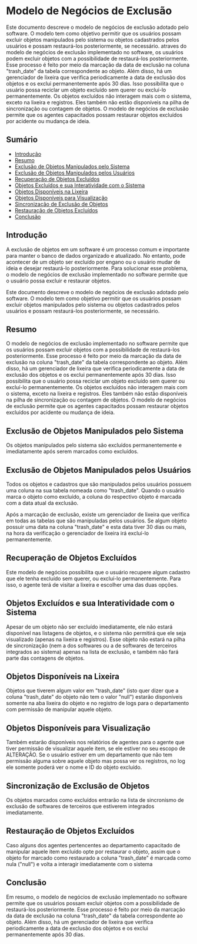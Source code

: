 # Modelo de Negócios de Exclusão

Este documento descreve o modelo de negócios de exclusão adotado pelo software. O modelo tem como objetivo permitir que os usuários possam excluir objetos manipulados pelo sistema ou objetos cadastrados pelos usuários e possam restaurá-los posteriormente, se necessário.
atraves do modelo de negócios de exclusão implementado no software, os usuários podem excluir objetos com a possibilidade de restaurá-los posteriormente. Esse processo é feito por meio da marcação da data de exclusão na coluna "trash_date" da tabela correspondente ao objeto. Além disso, há um gerenciador de lixeira que verifica periodicamente a data de exclusão dos objetos e os exclui permanentemente após 30 dias. Isso possibilita que o usuário possa reciclar um objeto excluído sem querer ou excluí-lo permanentemente. Os objetos excluídos não interagem mais com o sistema, exceto na lixeira e registros. Eles também não estão disponíveis na pilha de sincronização ou contagem de objetos. O modelo de negócios de exclusão permite que os agentes capacitados possam restaurar objetos excluídos por acidente ou mudança de ideia.

## Sumário

- [Introdução](#introdução)
- [Resumo](#resumo)
- [Exclusão de Objetos Manipulados pelo Sistema](#exclusão-de-objetos-manipulados-pelo-sistema)
- [Exclusão de Objetos Manipulados pelos Usuários](#exclusão-de-objetos-manipulados-pelos-usuários)
- [Recuperação de Objetos Excluídos](#recuperação-de-objetos-excluídos)
- [Objetos Excluídos e sua Interatividade com o Sistema](#objetos-excluídos-e-sua-interatividade-com-o-sistema)
- [Objetos Disponíveis na Lixeira](#objetos-disponíveis-na-lixeira)
- [Objetos Disponíveis para Visualização](#objetos-disponíveis-para-visualização)
- [Sincronização de Exclusão de Objetos](#sincronização-de-exclusão-de-objetos)
- [Restauração de Objetos Excluídos](#restauração-de-objetos-excluídos)
- [Conclusão](#conclusão)

## Introdução

A exclusão de objetos em um software é um processo comum e importante para manter o banco de dados organizado e atualizado. No entanto, pode acontecer de um objeto ser excluído por engano ou o usuário mudar de ideia e desejar restaurá-lo posteriormente. Para solucionar esse problema, o modelo de negócios de exclusão implementado no software permite que o usuário possa excluir e restaurar objetos.

Este documento descreve o modelo de negócios de exclusão adotado pelo software. O modelo tem como objetivo permitir que os usuários possam excluir objetos manipulados pelo sistema ou objetos cadastrados pelos usuários e possam restaurá-los posteriormente, se necessário.

## Resumo

O modelo de negócios de exclusão implementado no software permite que os usuários possam excluir objetos com a possibilidade de restaurá-los posteriormente. Esse processo é feito por meio da marcação da data de exclusão na coluna "trash_date" da tabela correspondente ao objeto. Além disso, há um gerenciador de lixeira que verifica periodicamente a data de exclusão dos objetos e os exclui permanentemente após 30 dias. Isso possibilita que o usuário possa reciclar um objeto excluído sem querer ou excluí-lo permanentemente. Os objetos excluídos não interagem mais com o sistema, exceto na lixeira e registros. Eles também não estão disponíveis na pilha de sincronização ou contagem de objetos. O modelo de negócios de exclusão permite que os agentes capacitados possam restaurar objetos excluídos por acidente ou mudança de ideia.

## Exclusão de Objetos Manipulados pelo Sistema

Os objetos manipulados pelo sistema são excluídos permanentemente e imediatamente após serem marcados como excluídos.

## Exclusão de Objetos Manipulados pelos Usuários

Todos os objetos e cadastros que são manipulados pelos usuários possuem uma coluna na sua tabela nomeada como "trash_date". Quando o usuário marca o objeto como excluído, a coluna do respectivo objeto é marcada com a data atual da exclusão.

Após a marcação de exclusão, existe um gerenciador de lixeira que verifica em todas as tabelas que são manipuladas pelos usuários. Se algum objeto possuir uma data na coluna "trash_date" e esta data tiver 30 dias ou mais, na hora da verificação o gerenciador de lixeira irá excluí-lo permanentemente.

## Recuperação de Objetos Excluídos

Este modelo de negócios possibilita que o usuário recupere algum cadastro que ele tenha excluído sem querer, ou excluí-lo permanentemente. Para isso, o agente terá de visitar a lixeira e escolher uma das duas opções.

## Objetos Excluídos e sua Interatividade com o Sistema

Apesar de um objeto não ser excluído imediatamente, ele não estará disponível nas listagens de objetos, e o sistema não permitirá que ele seja visualizado (apenas na lixeira e registros). Esse objeto não estará na pilha de sincronização (nem a dos softwares ou a de softwares de terceiros integrados ao sistema) apenas na lista de exclusão, e também não fará parte das contagens de objetos.

## Objetos Disponíveis na Lixeira

Objetos que tiverem algum valor em "trash_date" (isto quer dizer que a coluna "trash_date" do objeto não tem o valor "null") estarão disponíveis somente na aba lixeira do objeto e no registro de logs para o departamento com permissão de manipular aquele objeto.

## Objetos Disponíveis para Visualização

Também estarão disponíveis nos relatórios de agentes para o agente que tiver permissão de visualizar aquele item, se ele estiver no seu escopo de ALTERAÇÃO. Se o usuário estiver em um departamento que não tem permissão alguma sobre aquele objeto mas possa ver os registros, no log ele somente poderá ver o nome e ID do objeto excluído.

## Sincronização de Exclusão de Objetos

Os objetos marcados como excluídos entrarão na lista de sincronismo de exclusão de softwares de terceiros que estiverem integrados imediatamente.

## Restauração de Objetos Excluídos

Caso alguns dos agentes pertencentes ao departamento capacitado de manipular aquele item excluído opte por restaurar o objeto, assim que o objeto for marcado como restaurado a coluna "trash_date" é marcada como nula ("null") e volta a interagir imediatamente com o sistema

## Conclusão

Em resumo, o modelo de negócios de exclusão implementado no software permite que os usuários possam excluir objetos com a possibilidade de restaurá-los posteriormente. Esse processo é feito por meio da marcação da data de exclusão na coluna "trash_date" da tabela correspondente ao objeto. Além disso, há um gerenciador de lixeira que verifica periodicamente a data de exclusão dos objetos e os exclui permanentemente após 30 dias.
